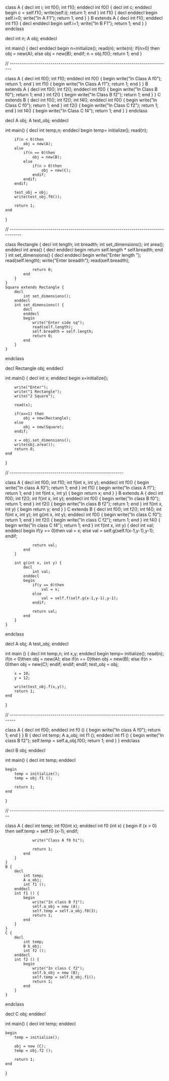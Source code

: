 class
	A {
		decl
			int i;
			int f0();
			int f1();
		enddecl
		int f0() {
			decl
				int c;
			enddecl
			begin
				c = self.f1();
				write(self.i);
				return 1;
			end
		}
		int f1() {
			decl
			enddecl
			begin
				self.i=0;
				write("In A F1");
				return 1;
			end
		}
	}
	B extends A {
		decl
			int f1();
		enddecl
		int f1() {
			decl
			enddecl
			begin
				self.i=1;
				write("In B F1");
				return 1;
			end
		}
	}
endclass

decl
	int n;
	A obj;
enddecl

int main() {
	decl
	enddecl
	begin
		n=initialize();
		read(n);
		write(n);
		if(n>0) then
			obj = new(A);
		else
			obj = new(B);
		endif;
		n = obj.f0();
		return 1;
	end
}


// -------------------------------------------------------------------------------

class
	A {
		decl
			int f0();
			int f1();
		enddecl
		int f0() {
			begin
				write("In Class A f0");
				return 1;
			end
		}
		int f1() {
			begin
				write("In Class A f1");
				return 1;
			end
		}
		}
	B extends A {
		decl
			int f0();
			int f2();
		enddecl
		int f0() {
			begin
				write("In Class B f0");
				return 1;
			end
		}
		int f2() {
			begin
				write("In Class B f2");
				return 1;
			end
		}
	}
	C extends B {
		decl
			int f0();
			int f2();
			int f4();
		enddecl
		int f0() {
			begin
				write("In Class C f0");
				return 1;
			end
		}
		int f2() {
			begin
				write("In Class C f2");
				return 1;
			end
		}
		int f4() {
			begin
				write("In Class C f4");
				return 1;
			end
		}
	}
endclass

decl
	A obj;
	A test_obj;
enddecl

int main() {
	decl
		int temp,n;
	enddecl
	begin
		temp= initialize();
		read(n);
		
		if(n < 0)then
			obj = new(A);
		else
			if(n == 0)then
				obj = new(B);
			else
				if(n > 0)then
					obj = new(C);
				endif;
			endif;
		endif;
		
		test_obj = obj;
		write(test_obj.f0());
		
		return 1;
	end
}

// ------------------------------------------------------------------------------------

class
	Rectangle {
		decl
			int length;
			int breadth;
			int set_dimensions();
			int area();
		enddecl
		int area() {
			decl
			enddecl
			begin
				return self.length * self.breadth;
			end
		}
		int set_dimensions() {
			decl
			enddecl
			begin
				write("Enter length ");
				read(self.length);
				write("Enter breadth");
				read(self.breadth);

				return 0;
			end
		}
	}
	Square extends Rectangle {
		decl
			int set_dimensions();
		enddecl
		int set_dimensions() {
			decl
			enddecl
			begin
				write("Enter side sq");
				read(self.length);
				self.breadth = self.length;
				return 0;
			end
		}
	}
endclass

decl
	Rectangle obj;
enddecl

int main() {
	decl
		int x;
	enddecl
	begin
		x=initialize();
		
		write("Enter");
		write("1 Rectangle");
		write("2 Square");
		
		read(x);
		
		if(x==1) then
			obj = new(Rectangle);
		else
			obj = new(Square);
		endif;
		
		x = obj.set_dimensions();
		write(obj.area());
		return 0;
	end
}



// --------------------------------------------------------

class 
	A {
        decl
            int f0();
            int f1();
            int f(int x, int y);
        enddecl
        int f0() {
            begin
                write("In class A f0");
                return 1;
            end
        }
        int f1() {
            begin
                write("In class A f1");
                return 1;
            end
        }
        int f(int x, int y) {
            begin
                return x;
            end
        }
    }
    B extends A {
        decl
            int f0();
            int f2();
            int f(int x, int y);
        enddecl
        int f0() {
            begin
                write("In class B f0");
                return 1;
            end
        }
        int f2() {
            begin
                write("In class B f2");
                return 1;
            end
        }
        int f(int x, int y) {
            begin
                return y;
            end
        }
    }
    C extends B {
        decl
            int f0();
            int f2();
            int f4();
            int f(int x, int y);
            int  g(int x, int y);
        enddecl
        int f0() {
            begin
                write("In class C f0");
                return 1;
            end
        }
        int f2() {
            begin
                write("In class C f2");
                return 1;
            end
        }
        int f4() {
            begin
                write("In class C f4");
                return 1;
            end
        }
        int f(int x, int y) {
            decl
                int val;
            enddecl
            begin
                if(y == 0)then
                    val = x;
                else
                    val = self.g(self.f(x-1,y-1),y-1);
                endif;
                
                return val;
            end
        }

        int g(int x, int y) {
            decl
                int val;
            enddecl
            begin
                if(y == 0)then
                    val = x;
                else
                    val = self.f(self.g(x-1,y-1),y-1);
                endif;
                
                return val;
            end
        }
    }
endclass

decl
    A obj;
    A test_obj;
enddecl

int main () {
    decl
        int temp,n;
        int x,y;
    enddecl
    begin
        temp= initialize();
        read(n);
        if(n < 0)then
            obj = new(A);
        else
            if(n == 0)then
                obj = new(B);
            else
                if(n > 0)then
                    obj = new(C);
                endif;
            endif;
        endif;
        test_obj = obj;

        x = 10;
        y = 12;

        write(test_obj.f(x,y));
        return 1;
    end
}

// ---------------------------------------------------------------------------------

class
    A {
        decl
            int f0();
        enddecl
        int f0 () {
            begin
                write("In class A f0");
                return 1;
            end
        }
    }
    B {
        decl
			int temp;
			A a_obj;
			int f1 ();
        enddecl
        int f1 () {
            begin
                write("In class B f2");
				self.temp = self.a_obj.f0();
                return 1;
            end
        }
    }
endclass

decl
    B obj;
enddecl

int main() {
    decl
		int temp;
    enddecl
    
	begin
        temp = initialize();
		temp = obj.f1 ();

		return 1;
    end
}

// ------------------------------------------------------------------------------

class
    A {
        decl
			int temp;
            int f0(int x);
        enddecl
        int f0 (int x) {
            begin
				if (x > 0) then
					self.temp = self.f0 (x-1);
				endif;

				write("Class A f0 hi");

				return 1;
            end
        }
    }
    B {
        decl
			int temp;
			A a_obj;
			int f1 ();
        enddecl
        int f1 () {
            begin
                write("In class B f1");
				self.a_obj = new (A);
				self.temp = self.a_obj.f0(3);
                return 1;
            end
        }
    }
	C {
        decl
			int temp;
			B b_obj;
			int f2 ();
        enddecl
        int f2 () {
            begin
                write("In class C f2");
				self.b_obj = new (B);
				self.temp = self.b_obj.f1();
                return 1;
            end
        }
    }
endclass

decl
    C obj;
enddecl

int main() {
    decl
		int temp;
    enddecl
    
	begin
        temp = initialize();
		
		obj = new (C);
		temp = obj.f2 ();

		return 1;
    end
}